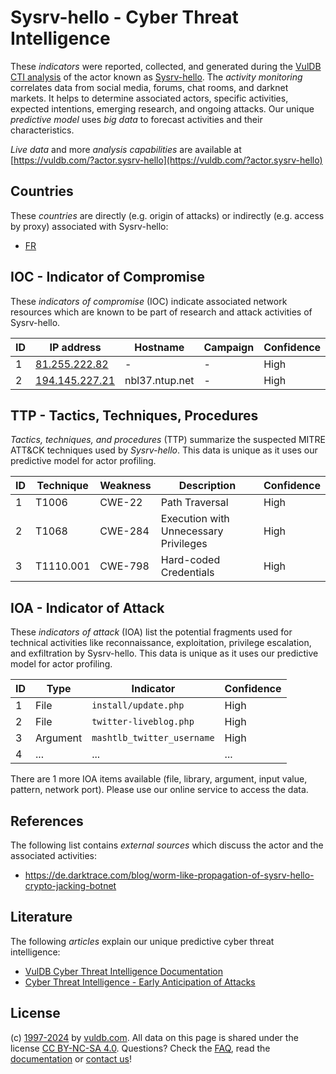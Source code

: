 # Sysrv-hello - Cyber Threat Intelligence

These _indicators_ were reported, collected, and generated during the [VulDB CTI analysis](https://vuldb.com/?kb.cti) of the actor known as [Sysrv-hello](https://vuldb.com/?actor.sysrv-hello). The _activity monitoring_ correlates data from social media, forums, chat rooms, and darknet markets. It helps to determine associated actors, specific activities, expected intentions, emerging research, and ongoing attacks. Our unique _predictive model_ uses _big data_ to forecast activities and their characteristics.

_Live data_ and more _analysis capabilities_ are available at [https://vuldb.com/?actor.sysrv-hello](https://vuldb.com/?actor.sysrv-hello)

## Countries

These _countries_ are directly (e.g. origin of attacks) or indirectly (e.g. access by proxy) associated with Sysrv-hello:

* [FR](https://vuldb.com/?country.fr)

## IOC - Indicator of Compromise

These _indicators of compromise_ (IOC) indicate associated network resources which are known to be part of research and attack activities of Sysrv-hello.

ID | IP address | Hostname | Campaign | Confidence
-- | ---------- | -------- | -------- | ----------
1 | [81.255.222.82](https://vuldb.com/?ip.81.255.222.82) | - | - | High
2 | [194.145.227.21](https://vuldb.com/?ip.194.145.227.21) | nbl37.ntup.net | - | High

## TTP - Tactics, Techniques, Procedures

_Tactics, techniques, and procedures_ (TTP) summarize the suspected MITRE ATT&CK techniques used by _Sysrv-hello_. This data is unique as it uses our predictive model for actor profiling.

ID | Technique | Weakness | Description | Confidence
-- | --------- | -------- | ----------- | ----------
1 | T1006 | CWE-22 | Path Traversal | High
2 | T1068 | CWE-284 | Execution with Unnecessary Privileges | High
3 | T1110.001 | CWE-798 | Hard-coded Credentials | High

## IOA - Indicator of Attack

These _indicators of attack_ (IOA) list the potential fragments used for technical activities like reconnaissance, exploitation, privilege escalation, and exfiltration by Sysrv-hello. This data is unique as it uses our predictive model for actor profiling.

ID | Type | Indicator | Confidence
-- | ---- | --------- | ----------
1 | File | `install/update.php` | High
2 | File | `twitter-liveblog.php` | High
3 | Argument | `mashtlb_twitter_username` | High
4 | ... | ... | ...

There are 1 more IOA items available (file, library, argument, input value, pattern, network port). Please use our online service to access the data.

## References

The following list contains _external sources_ which discuss the actor and the associated activities:

* https://de.darktrace.com/blog/worm-like-propagation-of-sysrv-hello-crypto-jacking-botnet

## Literature

The following _articles_ explain our unique predictive cyber threat intelligence:

* [VulDB Cyber Threat Intelligence Documentation](https://vuldb.com/?kb.cti)
* [Cyber Threat Intelligence - Early Anticipation of Attacks](https://www.scip.ch/en/?labs.20201022)

## License

(c) [1997-2024](https://vuldb.com/?kb.changelog) by [vuldb.com](https://vuldb.com/?kb.about). All data on this page is shared under the license [CC BY-NC-SA 4.0](https://creativecommons.org/licenses/by-nc-sa/4.0/). Questions? Check the [FAQ](https://vuldb.com/?kb.faq), read the [documentation](https://vuldb.com/?kb) or [contact us](https://vuldb.com/?contact)!

